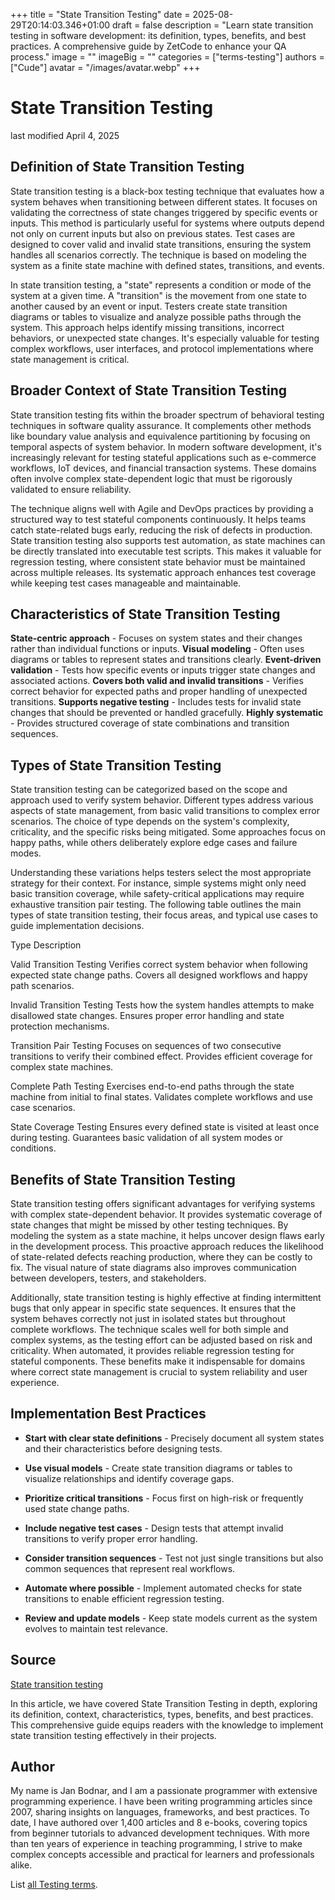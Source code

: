 +++
title = "State Transition Testing"
date = 2025-08-29T20:14:03.346+01:00
draft = false
description = "Learn state transition testing in software development: its definition, types, benefits, and best practices. A comprehensive guide by ZetCode to enhance your QA process."
image = ""
imageBig = ""
categories = ["terms-testing"]
authors = ["Cude"]
avatar = "/images/avatar.webp"
+++

# State Transition Testing

last modified April 4, 2025

## Definition of State Transition Testing

State transition testing is a black-box testing technique that evaluates how a
system behaves when transitioning between different states. It focuses on
validating the correctness of state changes triggered by specific events or
inputs. This method is particularly useful for systems where outputs depend not
only on current inputs but also on previous states. Test cases are designed to
cover valid and invalid state transitions, ensuring the system handles all
scenarios correctly. The technique is based on modeling the system as a finite
state machine with defined states, transitions, and events.

In state transition testing, a "state" represents a condition or mode of the
system at a given time. A "transition" is the movement from one state to another
caused by an event or input. Testers create state transition diagrams or tables
to visualize and analyze possible paths through the system. This approach helps
identify missing transitions, incorrect behaviors, or unexpected state changes.
It's especially valuable for testing complex workflows, user interfaces, and
protocol implementations where state management is critical.

## Broader Context of State Transition Testing

State transition testing fits within the broader spectrum of behavioral testing
techniques in software quality assurance. It complements other methods like
boundary value analysis and equivalence partitioning by focusing on temporal
aspects of system behavior. In modern software development, it's increasingly
relevant for testing stateful applications such as e-commerce workflows, IoT
devices, and financial transaction systems. These domains often involve complex
state-dependent logic that must be rigorously validated to ensure reliability.

The technique aligns well with Agile and DevOps practices by providing a
structured way to test stateful components continuously. It helps teams catch
state-related bugs early, reducing the risk of defects in production. State
transition testing also supports test automation, as state machines can be
directly translated into executable test scripts. This makes it valuable for
regression testing, where consistent state behavior must be maintained across
multiple releases. Its systematic approach enhances test coverage while keeping
test cases manageable and maintainable.

## Characteristics of State Transition Testing

**State-centric approach** - Focuses on system states and their
changes rather than individual functions or inputs.
**Visual modeling** - Often uses diagrams or tables to represent
states and transitions clearly.
**Event-driven validation** - Tests how specific events or inputs
trigger state changes and associated actions.
**Covers both valid and invalid transitions** - Verifies correct
behavior for expected paths and proper handling of unexpected transitions.
**Supports negative testing** - Includes tests for invalid state
changes that should be prevented or handled gracefully.
**Highly systematic** - Provides structured coverage of state
combinations and transition sequences.

## Types of State Transition Testing

State transition testing can be categorized based on the scope and approach used
to verify system behavior. Different types address various aspects of state
management, from basic valid transitions to complex error scenarios. The choice
of type depends on the system's complexity, criticality, and the specific risks
being mitigated. Some approaches focus on happy paths, while others deliberately
explore edge cases and failure modes.

Understanding these variations helps testers select the most appropriate strategy
for their context. For instance, simple systems might only need basic transition
coverage, while safety-critical applications may require exhaustive transition
pair testing. The following table outlines the main types of state transition
testing, their focus areas, and typical use cases to guide implementation
decisions.

Type
Description

Valid Transition Testing
Verifies correct system behavior when following expected state change paths.
Covers all designed workflows and happy path scenarios.

Invalid Transition Testing
Tests how the system handles attempts to make disallowed state changes.
Ensures proper error handling and state protection mechanisms.

Transition Pair Testing
Focuses on sequences of two consecutive transitions to verify their combined
effect. Provides efficient coverage for complex state machines.

Complete Path Testing
Exercises end-to-end paths through the state machine from initial to final
states. Validates complete workflows and use case scenarios.

State Coverage Testing
Ensures every defined state is visited at least once during testing.
Guarantees basic validation of all system modes or conditions.

## Benefits of State Transition Testing

State transition testing offers significant advantages for verifying systems with
complex state-dependent behavior. It provides systematic coverage of state
changes that might be missed by other testing techniques. By modeling the system
as a state machine, it helps uncover design flaws early in the development
process. This proactive approach reduces the likelihood of state-related defects
reaching production, where they can be costly to fix. The visual nature of state
diagrams also improves communication between developers, testers, and
stakeholders.

Additionally, state transition testing is highly effective at finding
intermittent bugs that only appear in specific state sequences. It ensures that
the system behaves correctly not just in isolated states but throughout complete
workflows. The technique scales well for both simple and complex systems, as the
testing effort can be adjusted based on risk and criticality. When automated, it
provides reliable regression testing for stateful components. These benefits
make it indispensable for domains where correct state management is crucial to
system reliability and user experience.

## Implementation Best Practices

- **Start with clear state definitions** - Precisely document all system states and their characteristics before designing tests.

- **Use visual models** - Create state transition diagrams or tables to visualize relationships and identify coverage gaps.

- **Prioritize critical transitions** - Focus first on high-risk or frequently used state change paths.

- **Include negative test cases** - Design tests that attempt invalid transitions to verify proper error handling.

- **Consider transition sequences** - Test not just single transitions but also common sequences that represent real workflows.

- **Automate where possible** - Implement automated checks for state transitions to enable efficient regression testing.

- **Review and update models** - Keep state models current as the system evolves to maintain test relevance.

## Source

[State transition testing](https://en.wikipedia.org/wiki/State_transition_testing)

In this article, we have covered State Transition Testing in depth, exploring its
definition, context, characteristics, types, benefits, and best practices. This
comprehensive guide equips readers with the knowledge to implement state
transition testing effectively in their projects.

## Author

My name is Jan Bodnar, and I am a passionate programmer with extensive
programming experience. I have been writing programming articles since 2007,
sharing insights on languages, frameworks, and best practices. To date, I have
authored over 1,400 articles and 8 e-books, covering topics from beginner
tutorials to advanced development techniques. With more than ten years of
experience in teaching programming, I strive to make complex concepts accessible
and practical for learners and professionals alike.

List [all Testing terms](/all/#terms-test).